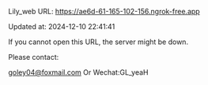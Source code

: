 Lily_web URL: https://ae6d-61-165-102-156.ngrok-free.app

Updated at: 2024-12-10 22:41:41

If you cannot open this URL, the server might be down.

Please contact: 

goley04@foxmail.com Or Wechat:GL_yeaH